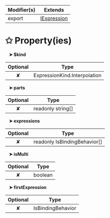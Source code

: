 | Modifier(s)                            | Extends                                    |
|----------------------------------------|--------------------------------------------|
| export | [IExpression](/runtime/interface/ast/iexpression.md) |

# &#10025; Property(ies)

&nbsp;&nbsp; **&#10148; $kind**

| Optional                           | Type                         |
|:----------------------------------:|------------------------------|
| ✘ | ExpressionKind.Interpolation |

&nbsp;&nbsp; **&#10148; parts**

| Optional                           | Type                         |
|:----------------------------------:|------------------------------|
| ✘ | readonly string[] |

&nbsp;&nbsp; **&#10148; expressions**

| Optional                           | Type                         |
|:----------------------------------:|------------------------------|
| ✘ | readonly IsBindingBehavior[] |

&nbsp;&nbsp; **&#10148; isMulti**

| Optional                           | Type                         |
|:----------------------------------:|------------------------------|
| ✘ | boolean |

&nbsp;&nbsp; **&#10148; firstExpression**

| Optional                           | Type                         |
|:----------------------------------:|------------------------------|
| ✘ | IsBindingBehavior |